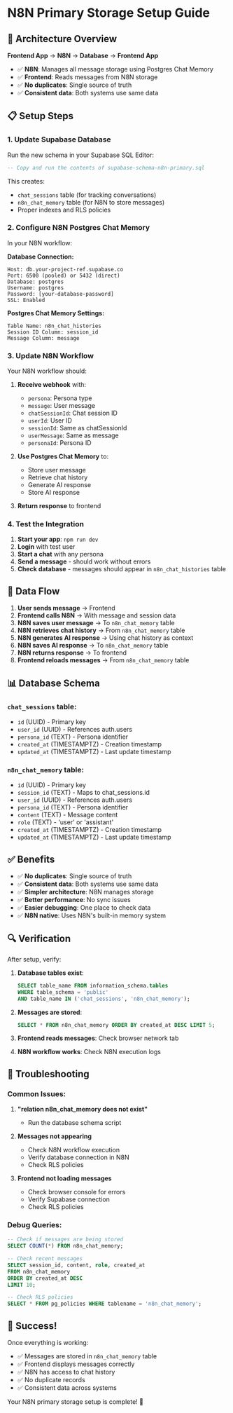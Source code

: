 # N8N Primary Storage Setup Guide

## 🎯 **Architecture Overview**

**Frontend App** → **N8N** → **Database** → **Frontend App**

- ✅ **N8N**: Manages all message storage using Postgres Chat Memory
- ✅ **Frontend**: Reads messages from N8N storage
- ✅ **No duplicates**: Single source of truth
- ✅ **Consistent data**: Both systems use same data

## 📋 **Setup Steps**

### 1. **Update Supabase Database**

Run the new schema in your Supabase SQL Editor:

```sql
-- Copy and run the contents of supabase-schema-n8n-primary.sql
```

This creates:
- `chat_sessions` table (for tracking conversations)
- `n8n_chat_memory` table (for N8N to store messages)
- Proper indexes and RLS policies

### 2. **Configure N8N Postgres Chat Memory**

In your N8N workflow:

**Database Connection:**
```
Host: db.your-project-ref.supabase.co
Port: 6500 (pooled) or 5432 (direct)
Database: postgres
Username: postgres
Password: [your-database-password]
SSL: Enabled
```

**Postgres Chat Memory Settings:**
```
Table Name: n8n_chat_histories
Session ID Column: session_id
Message Column: message
```

### 3. **Update N8N Workflow**

Your N8N workflow should:

1. **Receive webhook** with:
   - `persona`: Persona type
   - `message`: User message
   - `chatSessionId`: Chat session ID
   - `userId`: User ID
   - `sessionId`: Same as chatSessionId
   - `userMessage`: Same as message
   - `personaId`: Persona ID

2. **Use Postgres Chat Memory** to:
   - Store user message
   - Retrieve chat history
   - Generate AI response
   - Store AI response

3. **Return response** to frontend

### 4. **Test the Integration**

1. **Start your app**: `npm run dev`
2. **Login** with test user
3. **Start a chat** with any persona
4. **Send a message** - should work without errors
5. **Check database** - messages should appear in `n8n_chat_histories` table

## 🔄 **Data Flow**

1. **User sends message** → Frontend
2. **Frontend calls N8N** → With message and session data
3. **N8N saves user message** → To `n8n_chat_memory` table
4. **N8N retrieves chat history** → From `n8n_chat_memory` table
5. **N8N generates AI response** → Using chat history as context
6. **N8N saves AI response** → To `n8n_chat_memory` table
7. **N8N returns response** → To frontend
8. **Frontend reloads messages** → From `n8n_chat_memory` table

## 📊 **Database Schema**

### `chat_sessions` table:
- `id` (UUID) - Primary key
- `user_id` (UUID) - References auth.users
- `persona_id` (TEXT) - Persona identifier
- `created_at` (TIMESTAMPTZ) - Creation timestamp
- `updated_at` (TIMESTAMPTZ) - Last update timestamp

### `n8n_chat_memory` table:
- `id` (UUID) - Primary key
- `session_id` (TEXT) - Maps to chat_sessions.id
- `user_id` (UUID) - References auth.users
- `persona_id` (TEXT) - Persona identifier
- `content` (TEXT) - Message content
- `role` (TEXT) - 'user' or 'assistant'
- `created_at` (TIMESTAMPTZ) - Creation timestamp
- `updated_at` (TIMESTAMPTZ) - Last update timestamp

## ✅ **Benefits**

- ✅ **No duplicates**: Single source of truth
- ✅ **Consistent data**: Both systems use same data
- ✅ **Simpler architecture**: N8N manages storage
- ✅ **Better performance**: No sync issues
- ✅ **Easier debugging**: One place to check data
- ✅ **N8N native**: Uses N8N's built-in memory system

## 🔍 **Verification**

After setup, verify:

1. **Database tables exist**:
   ```sql
   SELECT table_name FROM information_schema.tables 
   WHERE table_schema = 'public' 
   AND table_name IN ('chat_sessions', 'n8n_chat_memory');
   ```

2. **Messages are stored**:
   ```sql
   SELECT * FROM n8n_chat_memory ORDER BY created_at DESC LIMIT 5;
   ```

3. **Frontend reads messages**: Check browser network tab
4. **N8N workflow works**: Check N8N execution logs

## 🚨 **Troubleshooting**

### Common Issues:

1. **"relation n8n_chat_memory does not exist"**
   - Run the database schema script

2. **Messages not appearing**
   - Check N8N workflow execution
   - Verify database connection in N8N
   - Check RLS policies

3. **Frontend not loading messages**
   - Check browser console for errors
   - Verify Supabase connection
   - Check RLS policies

### Debug Queries:

```sql
-- Check if messages are being stored
SELECT COUNT(*) FROM n8n_chat_memory;

-- Check recent messages
SELECT session_id, content, role, created_at 
FROM n8n_chat_memory 
ORDER BY created_at DESC 
LIMIT 10;

-- Check RLS policies
SELECT * FROM pg_policies WHERE tablename = 'n8n_chat_memory';
```

## 🎉 **Success!**

Once everything is working:
- ✅ Messages are stored in `n8n_chat_memory` table
- ✅ Frontend displays messages correctly
- ✅ N8N has access to chat history
- ✅ No duplicate records
- ✅ Consistent data across systems

Your N8N primary storage setup is complete! 🚀
